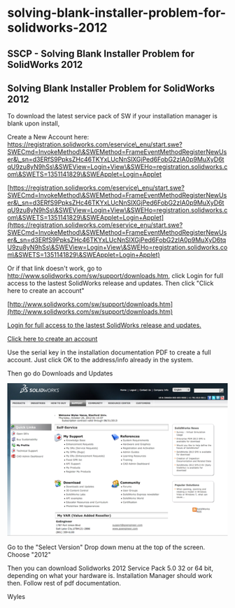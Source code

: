 # solving-blank-installer-problem-for-solidworks-2012

## SSCP - Solving Blank Installer Problem for SolidWorks 2012

## Solving Blank Installer Problem for SolidWorks 2012

To download the latest service pack of SW if your installation manager is blank upon install,&#x20;

Create a New Account here: https://registration.solidworks.com/eservice\_enu/start.swe?SWECmd=InvokeMethod\&SWEMethod=FrameEventMethodRegisterNewUser&\_sn=d3ERfS9PpksZHc46TKYxLUcNnSlXGjPed6FobG2zIA0p9MuXyD6tqU9zu8yN9hSs\&SWEView=Login+View\&SWEHo=registration.solidworks.com\&SWETS=1351141829\&SWEApplet=Login+Applet

[https://registration.solidworks.com/eservice\_enu/start.swe?SWECmd=InvokeMethod\&SWEMethod=FrameEventMethodRegisterNewUser&\_sn=d3ERfS9PpksZHc46TKYxLUcNnSlXGjPed6FobG2zIA0p9MuXyD6tqU9zu8yN9hSs\&SWEView=Login+View\&SWEHo=registration.solidworks.com\&SWETS=1351141829\&SWEApplet=Login+Applet](https://registration.solidworks.com/eservice_enu/start.swe?SWECmd=InvokeMethod\&SWEMethod=FrameEventMethodRegisterNewUser&_sn=d3ERfS9PpksZHc46TKYxLUcNnSlXGjPed6FobG2zIA0p9MuXyD6tqU9zu8yN9hSs\&SWEView=Login+View\&SWEHo=registration.solidworks.com\&SWETS=1351141829\&SWEApplet=Login+Applet)

Or if that link doesn't work, go to http://www.solidworks.com/sw/support/downloads.htm, click Login for full access to the lastest SolidWorks release and updates. Then click "Click here to create an account"

[http://www.solidworks.com/sw/support/downloads.htm](http://www.solidworks.com/sw/support/downloads.htm)

[Login for full access to the lastest SolidWorks release and updates.](https://customerportal.solidworks.com/)

[Click here to create an account](https://registration.solidworks.com/eservice_enu/start.swe?SWEMethod=FrameEventMethodRegisterNewUser\&SWEApplet=Login+Applet\&SWEView=Login+View\&SWECmd=InvokeMethod)

Use the serial key in the installation documentation PDF to create a full account. Just click OK to the address/info already in the system.

Then go do Downloads and Updates

![](../../../../../assets/image_58b8750a0a.png)

Go to the "Select Version" Drop down menu at the top of the screen. Choose "2012"

Then you can download Solidworks 2012 Service Pack 5.0 32 or 64 bit, depending on what your hardware is. Installation Manager should work then. Follow rest of pdf documentation.

Wyles
